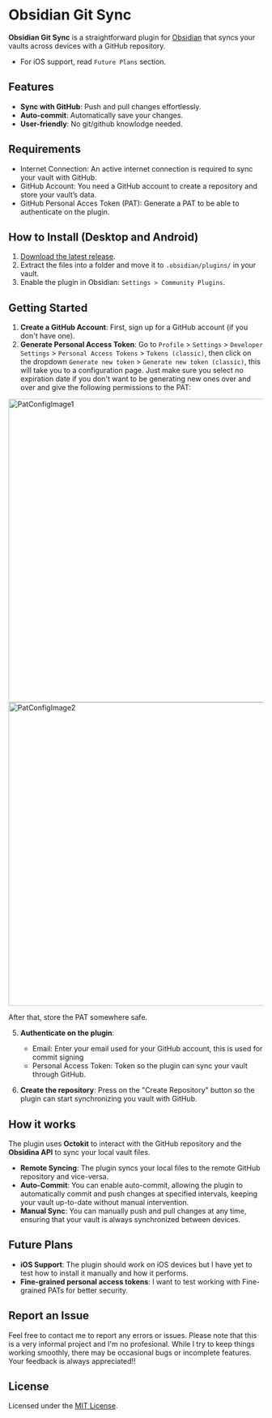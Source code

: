 
# Obsidian Git Sync

**Obsidian Git Sync** is a straightforward plugin for [Obsidian](https://obsidian.md) that syncs your vaults across devices with a GitHub repository.
<br>
- For iOS support, read `Future Plans` section.
  
## Features

- **Sync with GitHub**: Push and pull changes effortlessly.
- **Auto-commit**: Automatically save your changes.
- **User-friendly**: No git/github knowlodge needed.


## Requirements
- Internet Connection: An active internet connection is required to sync your vault with GitHub.
- GitHub Account: You need a GitHub account to create a repository and store your vault’s data.
- GitHub Personal Acces Token (PAT): Generate a PAT to be able to authenticate on the plugin.


## How to Install (Desktop and Android)

1. [Download the latest release](https://github.com/Stiff-Rock/ObsidianGitSync/releases/latest).
2. Extract the files into a folder and move it to `.obsidian/plugins/` in your vault.
3. Enable the plugin in Obsidian: `Settings > Community Plugins`.


## Getting Started

1. **Create a GitHub Account**: First, sign up for a GitHub account (if you don't have one).
2. **Generate Personal Access Token**: Go to `Profile` > `Settings` > `Developer Settings` > `Personal Access Tokens` > `Tokens (classic)`, then click on the dropdown `Generate new token` > `Generate new token (classic)`, this will take you to a configuration page. Just make sure you select no expiration date if you don't want to be generating new ones over and over and give the following permissions to the PAT:
   
<div>
	<img src="https://github.com/user-attachments/assets/a70683be-5981-4c1f-a7f7-33584fd7bcec" alt="PatConfigImage1" width="600" />
</div>

<div>
	<img src="https://github.com/user-attachments/assets/5b6a0a66-b8ba-4088-960f-68ccf1fd2479" alt="PatConfigImage2" width="600" />
</div>

After that, store the PAT somewhere safe.

5. **Authenticate on the plugin**: 
   - Email: Enter your email used for your GitHub account, this is used for commit signing
   - Personal Access Token: Token so the plugin can sync your vault through GitHub.
    
6. **Create the repository**: Press on the "Create Repository" button so the plugin can start synchronizing you vault with GitHub.

## How it works

The plugin uses **Octokit** to interact with the GitHub repository and the **Obsidina API** to sync your local vault files.

- **Remote Syncing**: The plugin syncs your local files to the remote GitHub repository and vice-versa.
- **Auto-Commit**: You can enable auto-commit, allowing the plugin to automatically commit and push changes at specified intervals, keeping your vault up-to-date without manual intervention.
- **Manual Sync**: You can manually push and pull changes at any time, ensuring that your vault is always synchronized between devices.

## Future Plans

- **iOS Support**: The plugin should work on iOS devices but I have yet to test how to install it manually and how it performs.
- **Fine-grained personal access tokens**: I want to test working with Fine-grained PATs for better security.
  
## Report an Issue

Feel free to contact me to report any errors or issues. 
Please note that this is a very informal project and I'm no profesional. While I try to keep things working smoothly, there may be occasional bugs or incomplete features. Your feedback is always appreciated!!

## License

Licensed under the [MIT License](https://opensource.org/licenses/MIT).
